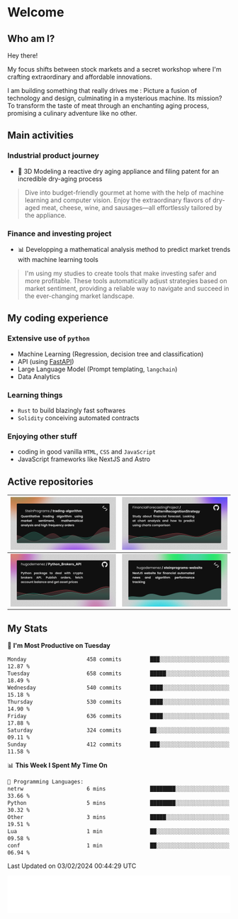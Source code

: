 # Welcome 

## Who am I?

Hey there! 

My focus shifts between stock markets and a secret workshop where I'm crafting extraordinary and affordable innovations. 

I am building something that really drives me :
Picture a fusion of technology and design, culminating in a mysterious machine. 
Its mission? To transform the taste of meat through an enchanting aging process, promising a culinary adventure like no other.

## Main activities

### Industrial product journey
* 🚀 3D Modeling a reactive dry aging appliance and filing patent for an incredible dry-aging process

> Dive into budget-friendly gourmet at home with the help of machine learning and computer vision. Enjoy the extraordinary flavors of dry-aged meat, cheese, wine, and sausages—all effortlessly tailored by the appliance.

### Finance and investing project
* 📊 Developping a mathematical analysis method to predict market trends with machine learning tools

> I'm using my studies to create tools that make investing safer and more profitable. These tools automatically adjust strategies based on market sentiment, providing a reliable way to navigate and succeed in the ever-changing market landscape.

## My coding experience

### Extensive use of `python` 

* Machine Learning (Regression, decision tree and classification)
* API (using [FastAPI](https://fastapi.tiangolo.com))
* Large Language Model (Prompt templating, `langchain`)
* Data Analytics

### Learning things

* `Rust` to build blazingly fast softwares
* `Solidity` conceiving automated contracts

### Enjoying other stuff

* coding in good vanilla `HTML`, `CSS` and `JavaScript` 
* JavaScript frameworks like NextJS and Astro

## Active repositories

|[![Python Trading Algorithm](assets/base_python_architecture.png)](https://github.com/SteinPrograms/base-python-architecture)|[![Quantitative Prediction](assets/pattern_recognition_strategy.png)](https://github.com/FinancialForecastingProject/PatternRecognitionStrategy.git)|
| ------------- | ------------- |
|[![Broker SDK](assets/python_brokers_api.png)](https://github.com/hugodemenez/Python_Brokers_API)|[![NextJS Website](assets/steinprograms-website.png)](https://github.com/hugodemenez/steinprograms-website)|

## My Stats

<!--START_SECTION:waka-->
📅 **I'm Most Productive on Tuesday** 

```text
Monday                   458 commits         ███░░░░░░░░░░░░░░░░░░░░░░   12.87 % 
Tuesday                  658 commits         █████░░░░░░░░░░░░░░░░░░░░   18.49 % 
Wednesday                540 commits         ████░░░░░░░░░░░░░░░░░░░░░   15.18 % 
Thursday                 530 commits         ████░░░░░░░░░░░░░░░░░░░░░   14.90 % 
Friday                   636 commits         ████░░░░░░░░░░░░░░░░░░░░░   17.88 % 
Saturday                 324 commits         ██░░░░░░░░░░░░░░░░░░░░░░░   09.11 % 
Sunday                   412 commits         ███░░░░░░░░░░░░░░░░░░░░░░   11.58 % 
```


📊 **This Week I Spent My Time On** 

```text
💬 Programming Languages: 
netrw                    6 mins              ████████░░░░░░░░░░░░░░░░░   33.66 % 
Python                   5 mins              ████████░░░░░░░░░░░░░░░░░   30.32 % 
Other                    3 mins              █████░░░░░░░░░░░░░░░░░░░░   19.51 % 
Lua                      1 min               ██░░░░░░░░░░░░░░░░░░░░░░░   09.58 % 
conf                     1 min               ██░░░░░░░░░░░░░░░░░░░░░░░   06.94 % 
```


 Last Updated on 03/02/2024 00:44:29 UTC
<!--END_SECTION:waka-->

![Coding metrics](metrics.plugin.wakatime.svg)
